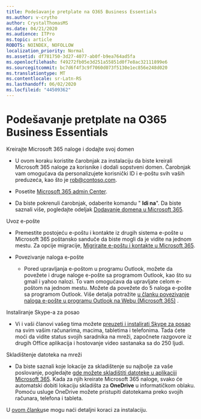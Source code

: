 ```yaml
---
title: Podešavanje pretplate na O365 Business Essentials
ms.author: v-crytho
author: CrystalThomasMS
ms.date: 04/21/2020
ms.audience: ITPro
ms.topic: article
ROBOTS: NOINDEX, NOFOLLOW
localization_priority: Normal
ms.assetid: df781750-3d27-4077-ab0f-b9ea764ad5fa
ms.openlocfilehash: f49272fb05e3d251a55851d0f7e8ac32111899e6
ms.sourcegitcommit: bc7d6f4f3c9f7060d073f5130e1ec856e248d020
ms.translationtype: MT
ms.contentlocale: sr-Latn-RS
ms.lasthandoff: 06/02/2020
ms.locfileid: "44509362"
---
```

# <a name="setting-up-your-o365-business-essentials-subscription"></a>Podešavanje pretplate na O365 Business Essentials

Kreirajte Microsoft 365 naloge i dodajte svoj domen
  
- U ovom koraku koristite čarobnjak za instalaciju da biste kreirali Microsoft 365 naloge za korisnike i dodali sopstveni domen. Čarobnjak vam omogućava da personalizujete korisnički ID i e-poštu svih vaših preduzeća, kao što je [rob@contoso.com](mailto:rob@contoso.com).
    
- Posetite [Microsoft 365 admin Center](https://login.partner.microsoftonline.cn/).
    
- Da biste pokrenuli čarobnjak, odaberite komandu " **Idi na**". Da biste saznali više, pogledajte odeljak [Dodavanje domena u Microsoft 365](https://docs.microsoft.com/microsoft-365/admin/setup/add-domain).
    
Uvoz e-pošte
  
- Premestite postojeću e-poštu i kontakte iz drugih sistema e-pošte u Microsoft 365 poštansko sanduče da biste mogli da je vidite na jednom mestu. Za opcije migracije, [Migrirajte e-poštu i kontakte u Microsoft 365](https://docs.microsoft.com/microsoft-365/admin/setup/migrate-email-and-contacts-admin).
    
- Povezivanje naloga e-pošte
    
  - Pored upravljanja e-poštom u programu Outlook, možete da povežete i druge naloge e-pošte sa programom Outlook, kao što su gmail i yahoo nalozi. To vam omogućava da upravljate celom e-poštom na jednom mestu. Možete da povežete do 5 naloga e-pošte sa programom Outlook. Više detalja potražite [u članku povezivanje naloga e-pošte u programu Outlook na Webu (Microsoft 365)](https://support.office.com/Article/Connect-email-accounts-in-Outlook-on-the-web-Office-365-d7012ff0-924f-4f78-8aca-c3912d886c4d) . 
    
Instaliranje Skype-a za posao
  
- Vi i vaši članovi vašeg tima možete [preuzeti i instalirati Skype za posao](https://support.office.com/Article/download-and-install-Skype-for-Business-8a0d4da8-9d58-44f9-9759-5c8f340cb3fb) na svim vašim računarima, macima, tabletima i telefonima. Tada ćete moći da vidite status svojih saradnika na mreži, započnete razgovore iz drugih Office aplikacija i hostovanje video sastanaka sa do 250 ljudi. 
    
Skladištenje datoteka na mreži
  
- Da biste saznali koje lokacije za skladištenje su najbolje za vaše poslovanje, pogledajte [gde možete skladištiti datoteke u aplikaciji Microsoft 365](https://support.office.com/article/c7c20284-bc94-47f4-9728-d28e9daf0790.aspx). Kada za njih kreirate Microsoft 365 naloge, svako će automatski dobiti lokaciju skladišta za **OneDrive** u informatičkom oblaku. Pomoću usluge OneDrive možete pristupiti datotekama preko svojih računara, telefona i tableta. 
    
U [ovom članku](https://docs.microsoft.com/microsoft-365/admin/setup/setup)se mogu naći detaljni koraci za instalaciju.
  

